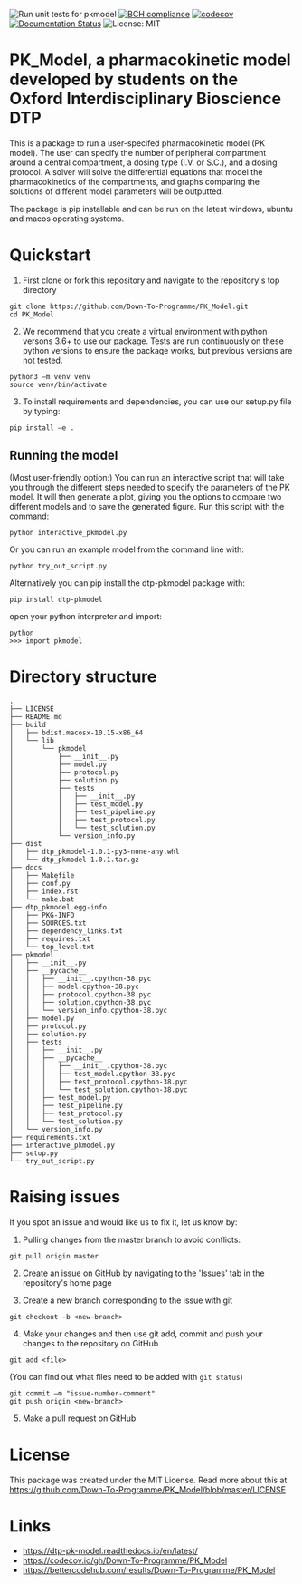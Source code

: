 ![Run unit tests for pkmodel](https://github.com/D-own-T-o-P-rogramme/PK_Model/workflows/Run%20unit%20tests%20for%20pkmodel/badge.svg) [![BCH compliance](https://bettercodehub.com/edge/badge/Down-To-Programme/PK_Model?branch=master)](https://bettercodehub.com/) [![codecov](https://codecov.io/gh/Down-To-Programme/PK_Model/branch/master/graph/badge.svg?token=UXOY8KCZQI)](undefined) [![Documentation Status](https://readthedocs.org/projects/down-to-programmepkmodel/badge/?version=latest)](https://down-to-programmepkmodel.readthedocs.io/en/latest/?badge=latest) ![License: MIT](https://img.shields.io/badge/License-MIT-yellow.svg)


# PK_Model, a pharmacokinetic model developed by students on the Oxford Interdisciplinary Bioscience DTP


This is a package to run a user-specifed pharmacokinetic model (PK model). The user can specify the number of peripheral compartment around a central compartment, a dosing type (I.V. or S.C.), and a dosing protocol. A solver will solve the differential equations that model the pharmacokinetics of the compartments, and graphs comparing the solutions of different model parameters will be outputted.  

The package is pip installable and can be run on the latest windows, ubuntu and macos operating systems.


# Quickstart 

1. First clone or fork this repository and navigate to the repository's top directory

```
git clone https://github.com/Down-To-Programme/PK_Model.git
cd PK_Model
```

2. We recommend that you create a virtual environment with python versons 3.6+ to use our package. Tests are run continuously on these python versions to ensure the package works, but previous versions are not tested. 

```
python3 –m venv venv
source venv/bin/activate
```

3. To install requirements and dependencies, you can use our setup.py file by typing:

`pip install –e .` 

## Running the model


(Most user-friendly option:) You can run an interactive script that will take you through the different steps needed to specify the parameters of the PK model. It will then generate a plot, giving you the options to compare two different models and to save the generated figure. 
Run this script with the command: 

`python interactive_pkmodel.py`

Or you can run an example model from the command line with:

`python try_out_script.py`


Alternatively you can pip install the dtp-pkmodel package with:

`pip install dtp-pkmodel`

open your python interpreter and import:

```
python
>>> import pkmodel
```

# Directory structure

```
.
├── LICENSE
├── README.md
├── build
│   ├── bdist.macosx-10.15-x86_64
│   └── lib
│       └── pkmodel
│           ├── __init__.py
│           ├── model.py
│           ├── protocol.py
│           ├── solution.py
│           ├── tests
│           │   ├── __init__.py
│           │   ├── test_model.py
│           │   ├── test_pipeline.py
│           │   ├── test_protocol.py
│           │   └── test_solution.py
│           └── version_info.py
├── dist
│   ├── dtp_pkmodel-1.0.1-py3-none-any.whl
│   └── dtp_pkmodel-1.0.1.tar.gz
├── docs
│   ├── Makefile
│   ├── conf.py
│   ├── index.rst
│   └── make.bat
├── dtp_pkmodel.egg-info
│   ├── PKG-INFO
│   ├── SOURCES.txt
│   ├── dependency_links.txt
│   ├── requires.txt
│   └── top_level.txt
├── pkmodel
│   ├── __init__.py
│   ├── __pycache__
│   │   ├── __init__.cpython-38.pyc
│   │   ├── model.cpython-38.pyc
│   │   ├── protocol.cpython-38.pyc
│   │   ├── solution.cpython-38.pyc
│   │   └── version_info.cpython-38.pyc
│   ├── model.py
│   ├── protocol.py
│   ├── solution.py
│   ├── tests
│   │   ├── __init__.py
│   │   ├── __pycache__
│   │   │   ├── __init__.cpython-38.pyc
│   │   │   ├── test_model.cpython-38.pyc
│   │   │   ├── test_protocol.cpython-38.pyc
│   │   │   └── test_solution.cpython-38.pyc
│   │   ├── test_model.py
│   │   ├── test_pipeline.py
│   │   ├── test_protocol.py
│   │   └── test_solution.py
│   └── version_info.py
├── requirements.txt
├── interactive_pkmodel.py
├── setup.py
└── try_out_script.py
```

# Raising issues 

If you spot an issue and would like us to fix it, let us know by:

1. Pulling changes from the master branch to avoid conflicts:

`git pull origin master` 

2. Create an issue on GitHub by navigating to the 'Issues' tab in the repository's home page 

3. Create a new branch corresponding to the issue with git

`git checkout -b <new-branch>`

4. Make your changes and then use git add, commit and push your changes to the repository on GitHub

`git add <file>`

(You can find out what files need to be added with `git status`)

```
git commit –m "issue-number-comment" 
git push origin <new-branch>
```

5. Make a pull request on GitHub


# License

This package was created under the MIT License. Read more about this at https://github.com/Down-To-Programme/PK_Model/blob/master/LICENSE

# Links

* https://dtp-pk-model.readthedocs.io/en/latest/
* https://codecov.io/gh/Down-To-Programme/PK_Model
* https://bettercodehub.com/results/Down-To-Programme/PK_Model
